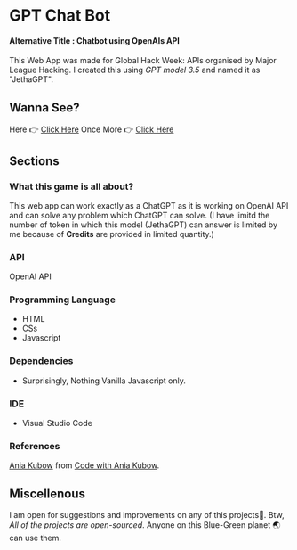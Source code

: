 # GPT Chat Bot
#### Alternative Title : Chatbot using OpenAIs API

This Web App was made for Global Hack Week: APIs organised by Major League Hacking.
I created this using *GPT model 3.5* and named it as "JethaGPT".

## Wanna See?
Here 👉 [Click Here](https://youtu.be/L3HO07ia9Ss)
Once More 👉 [Click Here](https://youtu.be/VWgxNOwZrog)

## Sections
### What this game is all about?
This web app can work exactly as a ChatGPT as it is working on OpenAI API and can solve any problem which ChatGPT can solve. (I have limitd the number of token in which this model (JethaGPT) can answer is limited by me because of **Credits** are provided in limited quantity.)

### API
OpenAI API

### Programming Language
- HTML
- CSs
- Javascript

### Dependencies
- Surprisingly, Nothing Vanilla Javascript only.

### IDE
- Visual Studio Code

### References
[Ania Kubow](https://www.youtube.com/watch?v=05ssqx-SZT0&t=1640s) from [Code with Ania Kubow](https://www.youtube.com/@AniaKubow).

## Miscellenous
I am open for suggestions and improvements on any of this projects🙂.
Btw, *All of the projects are open-sourced*. Anyone on this Blue-Green planet 🌏 can use them.